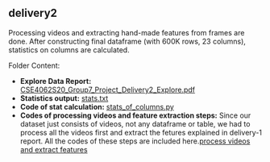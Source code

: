## delivery2

Processing videos and extracting hand-made features from frames are done. After constructing final dataframe (with 600K rows, 23 columns), statistics on columns are calculated. 

Folder Content:  
- **Explore Data Report:** [CSE4062S20_Group7_Project_Delivery2_Explore.pdf](https://github.com/mustafahakkoz/CSE4062S20_Grp7/blob/master/delivery2/CSE4062S20_Group7_Project_Delivery2_Explore.pdf)
- **Statistics output:** [stats.txt](https://github.com/mustafahakkoz/CSE4062S20_Grp7/blob/master/delivery2/stats.txt)  
- **Code of stat calculation:** [stats_of_columns.py](https://github.com/mustafahakkoz/CSE4062S20_Grp7/blob/master/delivery2/stats_of_columns.py)
- **Codes of processing videos and feature extraction steps:** Since our dataset just consists of videos, not any dataframe or table, we had to process all the videos first and extract the fetures explained in delivery-1 report. All the codes of these steps are included here.[process videos and extract features](https://github.com/mustafahakkoz/CSE4062S20_Grp7/tree/master/delivery2/process%20videos%20and%20extract%20features)
